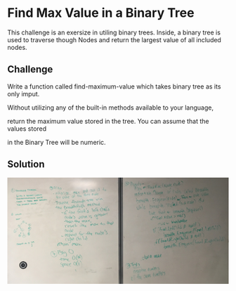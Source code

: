 # Find Max Value in a Binary Tree

This challenge is an exersize in utiling binary trees. Inside, a binary tree is used to traverse
though Nodes and return the largest value of all included nodes.

## Challenge

Write a function called find-maximum-value which takes binary tree as its only imput.

Without utilizing any of the built-in methods available to your language, 

return the maximum value stored in the tree. You can assume that the values stored 

in the Binary Tree will be numeric.

## Solution

![FindMaxValue](../../assets/find_max_value.jpg)